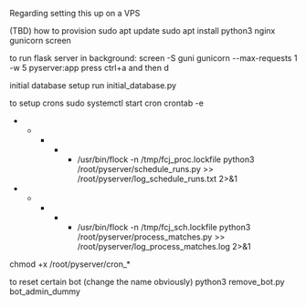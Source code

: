 Regarding setting this up on a VPS

(TBD) how to provision
sudo apt update
sudo apt install python3 nginx gunicorn screen

to run flask server in background:
screen -S guni
gunicorn --max-requests 1 -w 5 pyserver:app
press ctrl+a and then d

initial database setup
run initial_database.py

to setup crons
sudo systemctl start cron
crontab -e
* * * * * /usr/bin/flock -n /tmp/fcj_proc.lockfile python3 /root/pyserver/schedule_runs.py >> /root/pyserver/log_schedule_runs.txt 2>&1
* * * * * /usr/bin/flock -n /tmp/fcj_sch.lockfile python3 /root/pyserver/process_matches.py >> /root/pyserver/log_process_matches.log 2>&1

chmod +x /root/pyserver/cron_*


to reset certain bot (change the name obviously)
python3 remove_bot.py bot_admin_dummy
